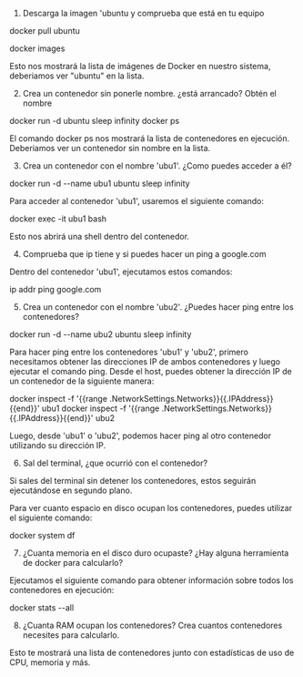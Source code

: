 1. Descarga la imagen 'ubuntu y comprueba que está en tu equipo

docker pull ubuntu

docker images

Esto nos mostrará la lista de imágenes de Docker en nuestro sistema,  deberiamos ver "ubuntu" en la lista.

2. Crea un contenedor sin ponerle nombre. ¿está arrancado? Obtén el nombre

docker run -d ubuntu sleep infinity
docker ps


El comando docker ps nos mostrará la lista de contenedores en ejecución. Deberiamos ver un contenedor sin nombre en la lista.

3. Crea un contenedor con el nombre 'ubu1'. ¿Como puedes acceder a él?

docker run -d --name ubu1 ubuntu sleep infinity

Para acceder al contenedor 'ubu1', usaremos el siguiente comando:

docker exec -it ubu1 bash

Esto nos abrirá una shell dentro del contenedor.

4. Comprueba que ip tiene y si puedes hacer un ping a google.com

Dentro del contenedor 'ubu1', ejecutamos estos comandos:

ip addr
ping google.com

5. Crea un contenedor con el nombre 'ubu2'. ¿Puedes hacer ping entre los contenedores?

docker run -d --name ubu2 ubuntu sleep infinity

Para hacer ping entre los contenedores 'ubu1' y 'ubu2', primero necesitamos obtener las direcciones IP de ambos contenedores y luego ejecutar el comando ping. Desde el host, puedes obtener la dirección IP de un contenedor de la siguiente manera:

docker inspect -f '{{range .NetworkSettings.Networks}}{{.IPAddress}}{{end}}' ubu1
docker inspect -f '{{range .NetworkSettings.Networks}}{{.IPAddress}}{{end}}' ubu2

Luego, desde 'ubu1' o 'ubu2', podemos hacer ping al otro contenedor utilizando su dirección IP.

6. Sal del terminal, ¿que ocurrió con el contenedor?

Si sales del terminal sin detener los contenedores, estos seguirán ejecutándose en segundo plano.

Para ver cuanto espacio en disco ocupan los contenedores, puedes utilizar el siguiente comando:

docker system df

7. ¿Cuanta memoria en el disco duro ocupaste? ¿Hay alguna herramienta de docker para calcularlo?

Ejecutamos el siguiente comando para obtener información sobre todos los contenedores en ejecución:

docker stats --all

8. ¿Cuanta RAM ocupan los contenedores? Crea cuantos contenedores necesites para calcularlo.

Esto te mostrará una lista de contenedores junto con estadísticas de uso de CPU, memoria y más.
